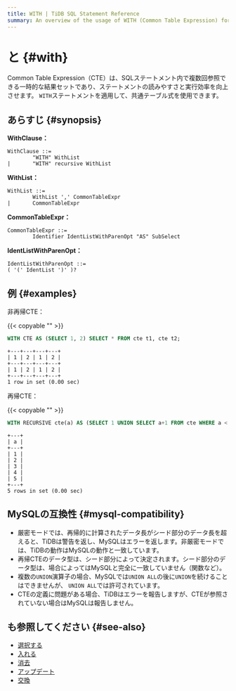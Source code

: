 ```yaml
---
title: WITH | TiDB SQL Statement Reference
summary: An overview of the usage of WITH (Common Table Expression) for the TiDB database.
---
```


# と {#with}

Common Table Expression（CTE）は、SQLステートメント内で複数回参照できる一時的な結果セットであり、ステートメントの読みやすさと実行効率を向上させます。 `WITH`ステートメントを適用して、共通テーブル式を使用できます。

## あらすじ {#synopsis}

**WithClause：**

```ebnf+diagram
WithClause ::=
        "WITH" WithList
|       "WITH" recursive WithList
```

**WithList：**

```ebnf+diagram
WithList ::=
        WithList ',' CommonTableExpr
|       CommonTableExpr
```

**CommonTableExpr：**

```ebnf+diagram
CommonTableExpr ::=
        Identifier IdentListWithParenOpt "AS" SubSelect
```

**IdentListWithParenOpt：**

```ebnf+diagram
IdentListWithParenOpt ::=
( '(' IdentList ')' )?
```

## 例 {#examples}

非再帰CTE：

{{< copyable "" >}}

```sql
WITH CTE AS (SELECT 1, 2) SELECT * FROM cte t1, cte t2;
```

```
+---+---+---+---+
| 1 | 2 | 1 | 2 |
+---+---+---+---+
| 1 | 2 | 1 | 2 |
+---+---+---+---+
1 row in set (0.00 sec)
```

再帰CTE：

{{< copyable "" >}}

```sql
WITH RECURSIVE cte(a) AS (SELECT 1 UNION SELECT a+1 FROM cte WHERE a < 5) SELECT * FROM cte;
```

```
+---+
| a |
+---+
| 1 |
| 2 |
| 3 |
| 4 |
| 5 |
+---+
5 rows in set (0.00 sec)
```

## MySQLの互換性 {#mysql-compatibility}

-   厳密モードでは、再帰的に計算されたデータ長がシード部分のデータ長を超えると、TiDBは警告を返し、MySQLはエラーを返します。非厳密モードでは、TiDBの動作はMySQLの動作と一致しています。
-   再帰CTEのデータ型は、シード部分によって決定されます。シード部分のデータ型は、場合によってはMySQLと完全に一致していません（関数など）。
-   複数の`UNION`演算子の場合、MySQLでは`UNION ALL`の後に`UNION`を続けることはできませんが、 `UNION ALL`では許可されています。
-   CTEの定義に問題がある場合、TiDBはエラーを報告しますが、CTEが参照されていない場合はMySQLは報告しません。

## も参照してください {#see-also}

-   [選択する](/sql-statements/sql-statement-select.md)
-   [入れる](/sql-statements/sql-statement-insert.md)
-   [消去](/sql-statements/sql-statement-delete.md)
-   [アップデート](/sql-statements/sql-statement-update.md)
-   [交換](/sql-statements/sql-statement-replace.md)
